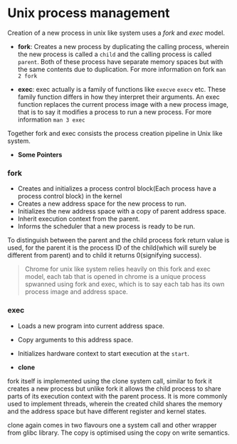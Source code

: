 # Unix process management

Creation of a new process in unix like system uses a _fork_ and _exec_ model.

* **fork**: Creates a new process by duplicating the calling process, wherein the new process is called a `child` and the
calling process is called `parent`. Both of these process have separate memory spaces but with the same contents due to
duplication. For more information on fork `man 2 fork`

* **exec**: exec actually is a family of functions like `execve` `execv` etc. These family function differs in how they
interpret their arguments. An exec function replaces the current process image with a new process image, that is to say
it modifies a process to run a new process. For more information `man 3 exec`

Together fork and exec consists the process creation pipeline in Unix like system.

* **Some Pointers**

### fork

* Creates and initializes a process control block(Each process have a process control block) in the kernel
* Creates a new address space for the new process to run.
* Initializes the new address space with a copy of parent address space.
* Inherit execution context from the parent.
* Informs the scheduler that a new process is ready to be run.

To distinguish between the parent and the child process fork return value is used, for the parent it is the process ID
of the child(which will surely be different from parent) and to child it returns 0(signifying success).

> Chrome for unix like system relies heavily on this fork and exec model, each tab that is opened in chrome is a unique
process spwanned using fork and exec, which is to say each tab has its own process image and address space.

### exec

* Loads a new program into current address space.
* Copy arguments to this address space.
* Initializes hardware context to start execution at the `start`.

* **clone** 

fork itself is implemented using the clone system call, similar to fork it creates a new process but unlike fork it allows the 
child process to share parts of its execution context with the parent process. It is more commonly used to implement threads, wherein
the created child shares the memory and the address space but have different register and kernel states.

clone again comes in two flavours one a system call and other wrapper from glibc library. The copy is optimised using the copy
on write semantics.
